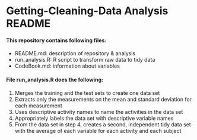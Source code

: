 Getting-Cleaning-Data Analysis README
=====================

#### This repository contains following files:

- README.md: description of repository & analysis
- run_analysis.R: R script to transform raw data to tidy data
- CodeBook.md: information about variables 




#### File run_analysis.R does the following:

1. Merges the training and the test sets to create one data set  
2. Extracts only the measurements on the mean and standard deviation for each measurement  
3. Uses descriptive activity names to name the activities in the data set  
4. Appropriately labels the data set with descriptive variable names  
5. From the data set in step 4, creates a second, independent tidy data set with the average of each variable for each activity and each subject  


